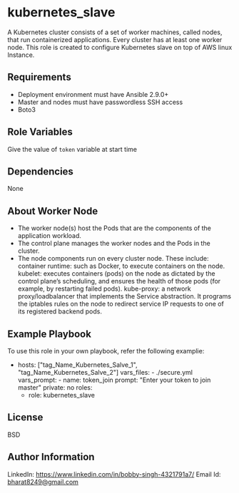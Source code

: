 kubernetes_slave
=========


A Kubernetes cluster consists of a set of worker machines, called nodes, that run containerized applications. Every cluster has at least one worker node.
This role is created to configure Kubernetes slave  on top of AWS linux  Instance.


Requirements
------------

- Deployment environment must have Ansible 2.9.0+
- Master and nodes must have passwordless SSH access
- Boto3
 
Role Variables
--------------
 Give the value of `token` variable at start time

Dependencies
------------

None

About Worker Node
------------
- The worker node(s) host the Pods that are the components of the application workload. 
- The control plane manages the worker nodes and the Pods in the cluster.
- The node components run on every cluster node. These include:
container runtime: such as Docker, to execute containers on the node.
kubelet: executes containers (pods) on the node as dictated by the control plane’s scheduling, and ensures the
health of those pods (for example, by restarting failed pods).
kube-proxy: a network proxy/loadbalancer that implements the Service abstraction. It programs the iptables rules on
the node to redirect service IP requests to one of its registered backend pods.


Example Playbook
----------------

To use this role in your own playbook, refer the following examplie:


   - hosts: ["tag_Name_Kubernetes_Salve_1", "tag_Name_Kubernetes_Salve_2"]
     vars_files:
             - ./secure.yml
     vars_prompt:
         - name: token_join
          prompt: "Enter your token to join master"
          private: no
     roles:
        - role: kubernetes_slave

 
License
-------

BSD

Author Information
------------------

LinkedIn: https://www.linkedin.com/in/bobby-singh-4321791a7/
Email Id: bharat8249@gmail.com

